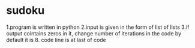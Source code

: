 # sudoku
1.program is written in python
2.input is given in the form of list of lists
3.if output cointains zeros in it, change number of iterations in the code by default it is 8. code line is at last of code
